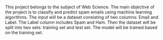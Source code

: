 This project belongs to the subject of Web Science. The main objective of the project is to classify and predict spam emails using machine learning algorithms. The input will be a dataset consisting of two columns: Email and Label. The Label column includes Spam and Ham. Then the dataset will be split into two sets: training set and test set. The model will be trained based on the training set.
